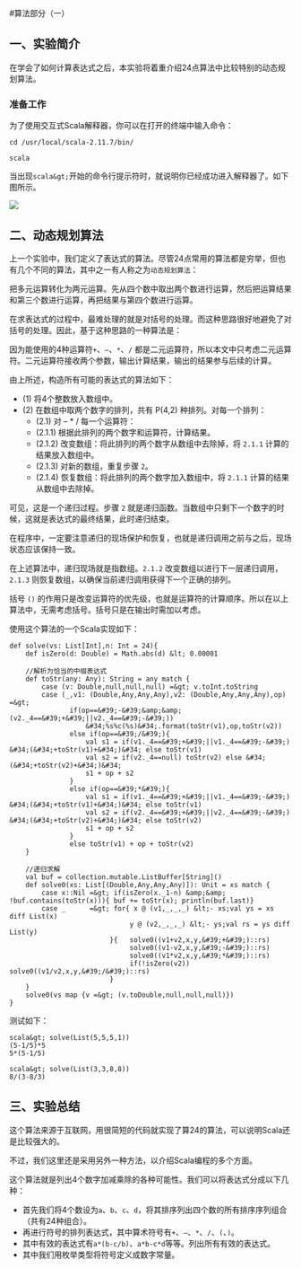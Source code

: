 #算法部分（一）


## 一、实验简介

在学会了如何计算表达式之后，本实验将着重介绍24点算法中比较特别的动态规划算法。

### 准备工作

为了使用交互式Scala解释器，你可以在打开的终端中输入命令：

```
cd /usr/local/scala-2.11.7/bin/

scala
```

当出现`scala&gt;`开始的命令行提示符时，就说明你已经成功进入解释器了。如下图所示。

![](https://dn-anything-about-doc.qbox.me/document-uid162034labid1679timestamp1454472982090.png/wm)

## 二、动态规划算法

上一个实验中，我们定义了表达式的算法。尽管24点常用的算法都是穷举，但也有几个不同的算法，其中之一有人称之为`动态规划算法`：

把多元运算转化为两元运算。先从四个数中取出两个数进行运算，然后把运算结果和第三个数进行运算，再把结果与第四个数进行运算。

在求表达式的过程中，最难处理的就是对括号的处理。而这种思路很好地避免了对括号的处理。因此，基于这种思路的一种算法是： 

因为能使用的4种运算符`+`、`–`、`*`、`/` 都是二元运算符，所以本文中只考虑二元运算符。二元运算符接收两个参数，输出计算结果，输出的结果参与后续的计算。


由上所述，构造所有可能的表达式的算法如下：

- (1) 将4个整数放入数组中。
- (2) 在数组中取两个数字的排列，共有 P(4,2) 种排列。对每一个排列：
	- (2.1) 对 – * / 每一个运算符：
	- (2.1.1) 根据此排列的两个数字和运算符，计算结果。
	- (2.1.2) 改变数组：将此排列的两个数字从数组中去除掉，将 `2.1.1` 计算的结果放入数组中。
	- (2.1.3) 对新的数组，重复步骤 `2`。
	- (2.1.4) 恢复数组：将此排列的两个数字加入数组中，将 `2.1.1` 计算的结果从数组中去除掉。


可见，这是一个递归过程。步骤 `2` 就是递归函数。当数组中只剩下一个数字的时候，这就是表达式的最终结果，此时递归结束。


在程序中，一定要注意递归的现场保护和恢复，也就是递归调用之前与之后，现场状态应该保持一致。


在上述算法中，递归现场就是指数组。`2.1.2` 改变数组以进行下一层递归调用，`2.1.3` 则恢复数组，以确保当前递归调用获得下一个正确的排列。


括号 `()` 的作用只是改变运算符的优先级，也就是运算符的计算顺序。所以在以上算法中，无需考虑括号。括号只是在输出时需加以考虑。

使用这个算法的一个Scala实现如下：

```
def solve(vs: List[Int],n: Int = 24){
    def isZero(d: Double) = Math.abs(d) &lt; 0.00001
    
    //解析为恰当的中缀表达式
    def toStr(any: Any): String = any match {
        case (v: Double,null,null,null) =&gt; v.toInt.toString
        case (_,v1: (Double,Any,Any,Any),v2: (Double,Any,Any,Any),op) =&gt; 
               if(op==&#39;-&#39;&amp;&amp;(v2._4==&#39;+&#39;||v2._4==&#39;-&#39;))
                   &#34;%s%c(%s)&#34;.format(toStr(v1),op,toStr(v2))
               else if(op==&#39;/&#39;){
                   val s1 = if(v1._4==&#39;+&#39;||v1._4==&#39;-&#39;) &#34;(&#34;+toStr(v1)+&#34;)&#34; else toStr(v1)
                   val s2 = if(v2._4==null) toStr(v2) else &#34;(&#34;+toStr(v2)+&#34;)&#34;
                   s1 + op + s2
               }
               else if(op==&#39;*&#39;){
                   val s1 = if(v1._4==&#39;+&#39;||v1._4==&#39;-&#39;) &#34;(&#34;+toStr(v1)+&#34;)&#34; else toStr(v1)
                   val s2 = if(v2._4==&#39;+&#39;||v2._4==&#39;-&#39;) &#34;(&#34;+toStr(v2)+&#34;)&#34; else toStr(v2)
                   s1 + op + s2
               }
               else toStr(v1) + op + toStr(v2)
    }
    
    //递归求解
    val buf = collection.mutable.ListBuffer[String]()
    def solve0(xs: List[(Double,Any,Any,Any)]): Unit = xs match {
        case x::Nil =&gt; if(isZero(x._1-n) &amp;&amp; !buf.contains(toStr(x))){ buf += toStr(x); println(buf.last)}
        case _      =&gt; for{ x @ (v1,_,_,_) &lt;- xs;val ys = xs diff List(x)
                              y @ (v2,_,_,_) &lt;- ys;val rs = ys diff List(y)
                         }{   solve0((v1+v2,x,y,&#39;+&#39;)::rs)
                              solve0((v1-v2,x,y,&#39;-&#39;)::rs)
                              solve0((v1*v2,x,y,&#39;*&#39;)::rs)
                              if(!isZero(v2)) solve0((v1/v2,x,y,&#39;/&#39;)::rs)
                         }
    }
    solve0(vs map {v =&gt; (v.toDouble,null,null,null)})
}
```

测试如下：

```
scala&gt; solve(List(5,5,5,1))
(5-1/5)*5
5*(5-1/5)

scala&gt; solve(List(3,3,8,8))
8/(3-8/3)
```

## 三、实验总结

这个算法来源于互联网，用很简短的代码就实现了算24的算法，可以说明Scala还是比较强大的。

不过，我们这里还是采用另外一种方法，以介绍Scala编程的多个方面。


这个算法就是列出4个数字加减乘除的各种可能性。我们可以将表达式分成以下几种：

- 首先我们将4个数设为`a`、`b`、`c`、`d`，将其排序列出四个数的所有排序序列组合（共有24种组合）。
- 再进行符号的排列表达式，其中算术符号有`+`、`—`、`*`、`/`、`(`、`)`。
- 其中有效的表达式有`a*(b-c/b)`、`a*b-c*d`等等。列出所有有效的表达式。
- 其中我们用枚举类型将符号定义成数字常量。
